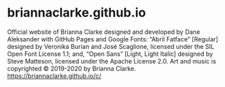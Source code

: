 # briannaclarke.github.io
Official website of Brianna Clarke designed and developed by Dane Aleksander with GitHub Pages and Google Fonts: “Abril Fatface” [Regular] designed by Veronika Burian and José Scaglione, licensed under the SIL Open Font License 1.1; and, “Open Sans” [Light, Light Italic] designed by Steve Matteson, licensed under the Apache License 2.0.
Art and music is copyrighted © 2019-2020 by Brianna Clarke. https://briannaclarke.github.io/c/
